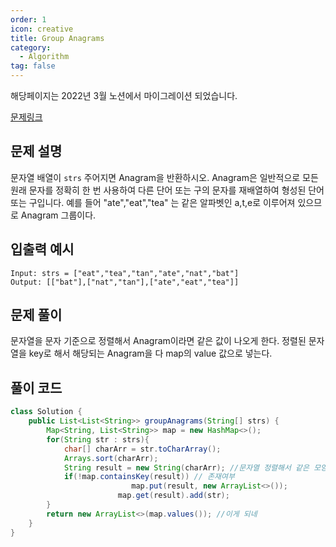 ```yaml
---
order: 1
icon: creative
title: Group Anagrams
category:
  - Algorithm
tag: false
---
```


해당페이지는 2022년 3월 노션에서 마이그레이션 되었습니다.

[문제링크](https://leetcode.com/problems/group-anagrams/)

## 문제 설명

문자열 배열이 `strs` 주어지면 Anagram을 반환하시오.
Anagram은 일반적으로 모든 원래 문자를 정확히 한 번 사용하여 다른 단어 또는 구의 문자를 재배열하여 형성된 단어 또는 구입니다.
예를 들어 "ate","eat","tea" 는 같은 알파벳인 a,t,e로 이루어져 있으므로 Anagram 그룹이다.

## 입출력 예시

```
Input: strs = ["eat","tea","tan","ate","nat","bat"]
Output: [["bat"],["nat","tan"],["ate","eat","tea"]]
```

## 문제 풀이

문자열을 문자 기준으로 정렬해서 Anagram이라면 같은 값이 나오게 한다.
정렬된 문자열을 key로 해서 해당되는 Anagram을 다 map의 value 값으로 넣는다.

## 풀이 코드

```java
class Solution {
    public List<List<String>> groupAnagrams(String[] strs) {
        Map<String, List<String>> map = new HashMap<>();
        for(String str : strs){
            char[] charArr = str.toCharArray();
            Arrays.sort(charArr);
            String result = new String(charArr); //문자열 정렬해서 같은 모양으로
            if(!map.containsKey(result)) // 존재여부
						   map.put(result, new ArrayList<>());
						map.get(result).add(str);
        }
        return new ArrayList<>(map.values()); //이게 되네
    }
}
```
